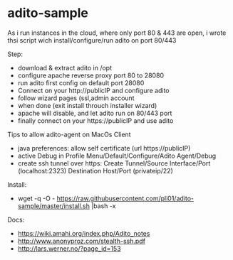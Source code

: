 # adito-sample

As i run instances in the cloud, where only port 80 & 443 are open, i wrote
thsi script wich install/configure/run adito on port 80/443

Step:
 - download & extract adito in /opt
 - configure apache reverse proxy port 80 to 28080
 - run adito first config on default port  28080
 - Connect on your http://publicIP and configure adito
 - follow wizard pages (ssl,admin account
 - when done (exit install throuch installer wizard)
 - apache will disable, and let adito run on 80/443 port
 - finally connect on your https://publicIP and use adito

Tips to allow adito-agent on MacOs Client
 - java preferences: allow self certificate (url https://publicIP)
 - active Debug in Profile Menu/Default/Configure/Adito Agent/Debug
 - create ssh tunnel over https: Create Tunnel/Source Interface/Port (localhost:2323) Destination Host/Port (privateip/22)

Install:
 - wget -q -O - https://raw.githubusercontent.com/pli01/adito-sample/master/install.sh  |bash -x

Docs:
 - https://wiki.amahi.org/index.php/Adito_notes
 - http://www.anonyproz.com/stealth-ssh.pdf
 - http://lars.werner.no/?page_id=153
